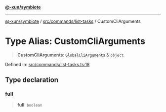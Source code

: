 [**@-xun/symbiote**](../../../../README.md)

***

[@-xun/symbiote](../../../../README.md) / [src/commands/list-tasks](../README.md) / CustomCliArguments

# Type Alias: CustomCliArguments

> **CustomCliArguments**: [`GlobalCliArguments`](../../../configure/type-aliases/GlobalCliArguments.md) & `object`

Defined in: [src/commands/list-tasks.ts:18](https://github.com/Xunnamius/symbiote/blob/03c423f753693df61565a1f49d80cc0f6cc503f1/src/commands/list-tasks.ts#L18)

## Type declaration

### full

> **full**: `boolean`
